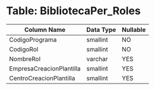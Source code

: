 # Table: BibliotecaPer_Roles

| Column Name | Data Type | Nullable |
|-------------|-----------|----------|
| CodigoPrograma | smallint | NO |
| CodigoRol | smallint | NO |
| NombreRol | varchar | YES |
| EmpresaCreacionPlantilla | smallint | YES |
| CentroCreacionPlantilla | smallint | YES |
